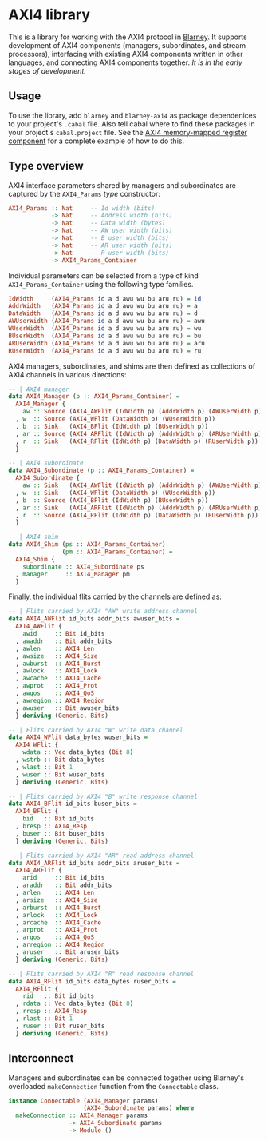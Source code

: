 # AXI4 library

This is a library for working with the AXI4 protocol in
[Blarney](https://github.com/blarney-lang/blarney).  It supports
development of AXI4 components (managers, subordinates, and stream
processors), interfacing with existing AXI4 components written in
other languages, and connecting AXI4 components together.  *It is in
the early stages of development.*

## Usage

To use the library, add `blarney` and `blarney-axi4` as package
dependenices to your project's `.cabal` file.  Also tell cabal where
to find these packages in your project's `cabal.project` file. See the
[AXI4 memory-mapped register
component](https://github.com/blarney-lang/mmreg) for a complete
example of how to do this.

## Type overview

AXI4 interface parameters shared by managers and subordinates are
captured by the `AXI4_Params` _type_ constructor:

```haskell
AXI4_Params :: Nat     -- Id width (bits)
            -> Nat     -- Address width (bits)
            -> Nat     -- Data width (bytes)
            -> Nat     -- AW user width (bits)
            -> Nat     -- B user width (bits)
            -> Nat     -- AR user width (bits)
            -> Nat     -- R user width (bits)
            -> AXI4_Params_Container
```

Individual parameters can be selected from a type of kind
`AXI4_Params_Container` using the following type families.

```haskell
IdWidth     (AXI4_Params id a d awu wu bu aru ru) = id
AddrWidth   (AXI4_Params id a d awu wu bu aru ru) = a
DataWidth   (AXI4_Params id a d awu wu bu aru ru) = d
AWUserWidth (AXI4_Params id a d awu wu bu aru ru) = awu
WUserWidth  (AXI4_Params id a d awu wu bu aru ru) = wu
BUserWidth  (AXI4_Params id a d awu wu bu aru ru) = bu
ARUserWidth (AXI4_Params id a d awu wu bu aru ru) = aru
RUserWidth  (AXI4_Params id a d awu wu bu aru ru) = ru
```

AXI4 managers, subordinates, and shims are then defined as collections
of AXI4 channels in various directions:

```haskell
-- | AXI4 manager
data AXI4_Manager (p :: AXI4_Params_Container) =
  AXI4_Manager {
    aw :: Source (AXI4_AWFlit (IdWidth p) (AddrWidth p) (AWUserWidth p))
  , w  :: Source (AXI4_WFlit (DataWidth p) (WUserWidth p))
  , b  :: Sink   (AXI4_BFlit (IdWidth p) (BUserWidth p))
  , ar :: Source (AXI4_ARFlit (IdWidth p) (AddrWidth p) (ARUserWidth p))
  , r  :: Sink   (AXI4_RFlit (IdWidth p) (DataWidth p) (RUserWidth p))
  }

-- | AXI4 subordinate
data AXI4_Subordinate (p :: AXI4_Params_Container) =
  AXI4_Subordinate {
    aw :: Sink   (AXI4_AWFlit (IdWidth p) (AddrWidth p) (AWUserWidth p))
  , w  :: Sink   (AXI4_WFlit (DataWidth p) (WUserWidth p))
  , b  :: Source (AXI4_BFlit (IdWidth p) (BUserWidth p))
  , ar :: Sink   (AXI4_ARFlit (IdWidth p) (AddrWidth p) (ARUserWidth p))
  , r  :: Source (AXI4_RFlit (IdWidth p) (DataWidth p) (RUserWidth p))
  }

-- | AXI4 shim
data AXI4_Shim (ps :: AXI4_Params_Container)
               (pm :: AXI4_Params_Container) =
  AXI4_Shim {
    subordinate :: AXI4_Subordinate ps
  , manager     :: AXI4_Manager pm
  }
```

Finally, the individual flits carried by the channels are defined as:

```haskell
-- | Flits carried by AXI4 "AW" write address channel
data AXI4_AWFlit id_bits addr_bits awuser_bits =
  AXI4_AWFlit {
    awid     :: Bit id_bits
  , awaddr   :: Bit addr_bits
  , awlen    :: AXI4_Len
  , awsize   :: AXI4_Size
  , awburst  :: AXI4_Burst
  , awlock   :: AXI4_Lock
  , awcache  :: AXI4_Cache
  , awprot   :: AXI4_Prot
  , awqos    :: AXI4_QoS
  , awregion :: AXI4_Region
  , awuser   :: Bit awuser_bits
  } deriving (Generic, Bits)

-- | Flits carried by AXI4 "W" write data channel
data AXI4_WFlit data_bytes wuser_bits =
  AXI4_WFlit {
    wdata :: Vec data_bytes (Bit 8)
  , wstrb :: Bit data_bytes
  , wlast :: Bit 1
  , wuser :: Bit wuser_bits
  } deriving (Generic, Bits)

-- | Flits carried by AXI4 "B" write response channel
data AXI4_BFlit id_bits buser_bits =
  AXI4_BFlit {
    bid   :: Bit id_bits
  , bresp :: AXI4_Resp
  , buser :: Bit buser_bits
  } deriving (Generic, Bits)

-- | Flits carried by AXI4 "AR" read address channel
data AXI4_ARFlit id_bits addr_bits aruser_bits =
  AXI4_ARFlit {
    arid     :: Bit id_bits
  , araddr   :: Bit addr_bits
  , arlen    :: AXI4_Len
  , arsize   :: AXI4_Size
  , arburst  :: AXI4_Burst
  , arlock   :: AXI4_Lock
  , arcache  :: AXI4_Cache
  , arprot   :: AXI4_Prot
  , arqos    :: AXI4_QoS
  , arregion :: AXI4_Region
  , aruser   :: Bit aruser_bits
  } deriving (Generic, Bits)

-- | Flits carried by AXI4 "R" read response channel
data AXI4_RFlit id_bits data_bytes ruser_bits =
  AXI4_RFlit {
    rid   :: Bit id_bits
  , rdata :: Vec data_bytes (Bit 8)
  , rresp :: AXI4_Resp
  , rlast :: Bit 1
  , ruser :: Bit ruser_bits
  } deriving (Generic, Bits)
```

## Interconnect

Managers and subordinates can be connected together using Blarney's
overloaded `makeConnection` function from the `Connectable` class.

```haskell
instance Connectable (AXI4_Manager params)
                     (AXI4_Subordinate params) where
  makeConnection :: AXI4_Manager params
                 -> AXI4_Subordinate params
                 -> Module ()
```
